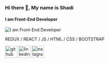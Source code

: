 ### Hi there 👋, My name is Shadi 
#### I am Front-End Developer
![I am Front-End Developer](https://arturssmirnovs.github.io/github-profile-readme-generator/images/banner.png)


REDUX / REACT / JS / HTML / CSS / BOOTSTRAP 


[<img src='https://cdn.jsdelivr.net/npm/simple-icons@3.0.1/icons/github.svg' alt='github' height='40'>](https://github.com/https://github.com/ShadiBagheri)  [<img src='https://cdn.jsdelivr.net/npm/simple-icons@3.0.1/icons/linkedin.svg' alt='linkedin' height='40'>](https://www.linkedin.com/in/https://www.linkedin.com/in/shadi-bagheri/)  [<img src='https://cdn.jsdelivr.net/npm/simple-icons@3.0.1/icons/instagram.svg' alt='instagram' height='40'>](https://www.instagram.com/https://www.instagram.com/_shadi.code_/)  

